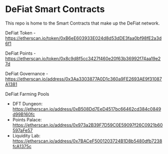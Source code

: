 # DeFiat Smart Contracts

This repo is home to the Smart Contracts that make up the DeFiat network.  

DeFiat Token - https://etherscan.io/token/0xB6eE603933E024d8d53dDE3faa0bf98fE2a3d6f1  

DeFiat Points - https://etherscan.io/token/0x8c9d8f5cc3427f460e20f63b36992f74aa19e27d  

DeFiat Governance - https://etherscan.io/address/0x3Aa3303877A0D1c360a9FE2693AE9f31087A1381

DeFiat Farming Pools
- DFT Dungeon: https://etherscan.io/address/0xB508Dd7EeD4517bc66462cd384c0849d99B160fc
- Points Palace: https://etherscan.io/address/0x973a2B39F7D59C0E59097f26C0921b60597aFe57
- Liquidity Lab: https://etherscan.io/address/0x7BACeF5001203724B1D8b5480dfb7238fcA1375c